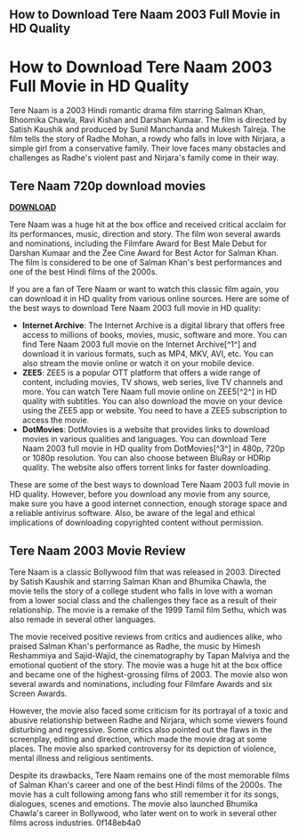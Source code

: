 ## How to Download Tere Naam 2003 Full Movie in HD Quality

  
# How to Download Tere Naam 2003 Full Movie in HD Quality
 
Tere Naam is a 2003 Hindi romantic drama film starring Salman Khan, Bhoomika Chawla, Ravi Kishan and Darshan Kumaar. The film is directed by Satish Kaushik and produced by Sunil Manchanda and Mukesh Talreja. The film tells the story of Radhe Mohan, a rowdy who falls in love with Nirjara, a simple girl from a conservative family. Their love faces many obstacles and challenges as Radhe's violent past and Nirjara's family come in their way.
 
## Tere Naam 720p download movies


[**DOWNLOAD**](https://fienislile.blogspot.com/?download=2tMi4c)

 
Tere Naam was a huge hit at the box office and received critical acclaim for its performances, music, direction and story. The film won several awards and nominations, including the Filmfare Award for Best Male Debut for Darshan Kumaar and the Zee Cine Award for Best Actor for Salman Khan. The film is considered to be one of Salman Khan's best performances and one of the best Hindi films of the 2000s.
 
If you are a fan of Tere Naam or want to watch this classic film again, you can download it in HD quality from various online sources. Here are some of the best ways to download Tere Naam 2003 full movie in HD quality:
 
- **Internet Archive**: The Internet Archive is a digital library that offers free access to millions of books, movies, music, software and more. You can find Tere Naam 2003 full movie on the Internet Archive[^1^] and download it in various formats, such as MP4, MKV, AVI, etc. You can also stream the movie online or watch it on your mobile device.
- **ZEE5**: ZEE5 is a popular OTT platform that offers a wide range of content, including movies, TV shows, web series, live TV channels and more. You can watch Tere Naam full movie online on ZEE5[^2^] in HD quality with subtitles. You can also download the movie on your device using the ZEE5 app or website. You need to have a ZEE5 subscription to access the movie.
- **DotMovies**: DotMovies is a website that provides links to download movies in various qualities and languages. You can download Tere Naam 2003 full movie in HD quality from DotMovies[^3^] in 480p, 720p or 1080p resolution. You can also choose between BluRay or HDRip quality. The website also offers torrent links for faster downloading.

These are some of the best ways to download Tere Naam 2003 full movie in HD quality. However, before you download any movie from any source, make sure you have a good internet connection, enough storage space and a reliable antivirus software. Also, be aware of the legal and ethical implications of downloading copyrighted content without permission.
  
## Tere Naam 2003 Movie Review
 
Tere Naam is a classic Bollywood film that was released in 2003. Directed by Satish Kaushik and starring Salman Khan and Bhumika Chawla, the movie tells the story of a college student who falls in love with a woman from a lower social class and the challenges they face as a result of their relationship. The movie is a remake of the 1999 Tamil film Sethu, which was also remade in several other languages.
 
The movie received positive reviews from critics and audiences alike, who praised Salman Khan's performance as Radhe, the music by Himesh Reshammiya and Sajid-Wajid, the cinematography by Tapan Malviya and the emotional quotient of the story. The movie was a huge hit at the box office and became one of the highest-grossing films of 2003. The movie also won several awards and nominations, including four Filmfare Awards and six Screen Awards.
 
However, the movie also faced some criticism for its portrayal of a toxic and abusive relationship between Radhe and Nirjara, which some viewers found disturbing and regressive. Some critics also pointed out the flaws in the screenplay, editing and direction, which made the movie drag at some places. The movie also sparked controversy for its depiction of violence, mental illness and religious sentiments.
 
Despite its drawbacks, Tere Naam remains one of the most memorable films of Salman Khan's career and one of the best Hindi films of the 2000s. The movie has a cult following among fans who still remember it for its songs, dialogues, scenes and emotions. The movie also launched Bhumika Chawla's career in Bollywood, who later went on to work in several other films across industries.
 0f148eb4a0
